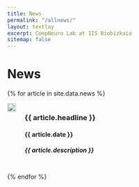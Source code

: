 ```yaml
---
title: News
permalink: "/allnews/"
layout: textlay
excerpt: CompNeuro Lab at IIS Biobizkaia
sitemap: false
---
```


# News

{% for article in site.data.news %}
<div style="display: flex; align-items: flex-start; margin-bottom: 20px;">
  <div style="margin-right: 20px;">
  <img src="{{ site.url }}{{ site.baseurl }}/images/newspic/{{ article.image }}" style="max-width: 500px; height: auto; width: 100%; flex-grow: 1">
  </div>
  <div style="flex-grow: 1;">
  <h3>{{ article.headline }}</h3>
  <h4>{{ article.date }}</h4> 
  <h5>{{ article.description }}</h5>
  </div>
</div>
{% endfor %}



